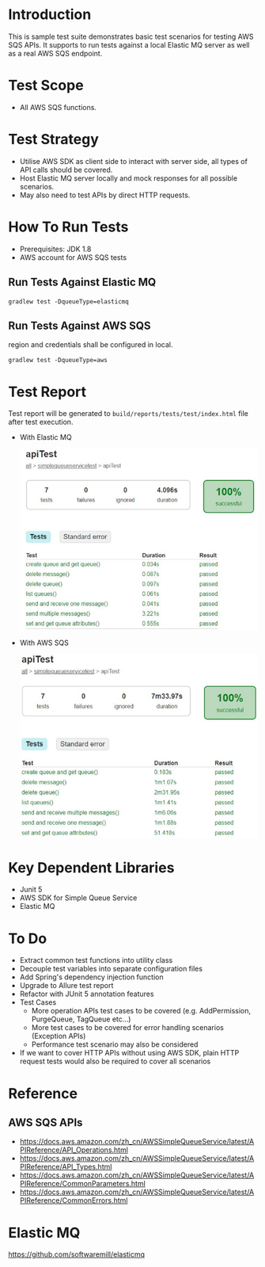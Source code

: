 # Introduction
This is sample test suite demonstrates basic test scenarios for testing AWS SQS APIs. It supports to run tests
against a local Elastic MQ server as well as a real AWS SQS endpoint.

# Test Scope
* All AWS SQS functions.

# Test Strategy
* Utilise AWS SDK as client side to interact with server side, all types of API calls should be covered.
* Host Elastic MQ server locally and mock responses for all possible scenarios. 
* May also need to test APIs by direct HTTP requests.

# How To Run Tests

* Prerequisites: JDK 1.8
* AWS account for AWS SQS tests

## Run Tests Against Elastic MQ

```
gradlew test -DqueueType=elasticmq
```

## Run Tests Against AWS SQS

region and credentials shall be configured in local.

```
gradlew test -DqueueType=aws
```

# Test Report

Test report will be generated to `build/reports/tests/test/index.html` file after test execution.

* With Elastic MQ

    ![](imgs/elasticmq_test_report.jpg)

* With AWS SQS

    ![](imgs/aws_test_report.jpg)

# Key Dependent Libraries
* Junit 5
* AWS SDK for Simple Queue Service
* Elastic MQ

# To Do
* Extract common test functions into utility class
* Decouple test variables into separate configuration files
* Add Spring's dependency injection function
* Upgrade to Allure test report
* Refactor with JUnit 5 annotation features
* Test Cases
    * More operation APIs test cases to be covered (e.g. AddPermission, PurgeQueue, TagQueue etc...)
    * More test cases to be covered for error handling scenarios (Exception APIs)
    * Performance test scenario may also be considered
* If we want to cover HTTP APIs without using AWS SDK, plain HTTP request tests would also be required to cover all scenarios

# Reference

## AWS SQS APIs
* https://docs.aws.amazon.com/zh_cn/AWSSimpleQueueService/latest/APIReference/API_Operations.html
* https://docs.aws.amazon.com/zh_cn/AWSSimpleQueueService/latest/APIReference/API_Types.html
* https://docs.aws.amazon.com/zh_cn/AWSSimpleQueueService/latest/APIReference/CommonParameters.html
* https://docs.aws.amazon.com/zh_cn/AWSSimpleQueueService/latest/APIReference/CommonErrors.html

# Elastic MQ
https://github.com/softwaremill/elasticmq